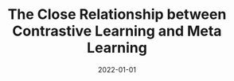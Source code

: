 ---
title: "The Close Relationship between Contrastive Learning and Meta Learning"
collection: publications
permalink: https://openreview.net/pdf?id=gICys3ITSmj
link: 
excerpt: ''
date: 2022-01-01
venue: 'International Conferences on Learning Representations (ICLR)'
paperurl: 'https://openreview.net/pdf?id=gICys3ITSmj'
codeurl:
citation: 'R. Ni<sup>*</sup>, M. Shu<sup>*</sup>, H. Souri, M. Goldblum, and T. Goldstein, ICLR, 2022'
---
